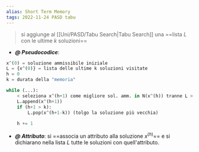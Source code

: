 ```yaml
---
alias: Short Term Memory
tags: 2022-11-24 PASD tabu
---
```


> si aggiunge al [[Uni/PASD/Tabu Search|Tabu Search]] una ==lista $L$ con le ultime $k$ soluzioni==

- ***@ Pseudocodice***:
```python
x^(0) = soluzione ammissibile iniziale
L = {x^(0)} = lista delle ultime k soluzioni visitate
h = 0
k = durata della "memoria"

while (...):
	< seleziona x^(h+1) come migliore sol. amm. in N(x^(h)) tranne L > (per evitare che la nuova soluzione sia in L)
	L.append(x^(h+1))
	if (h+1 > k):
		L.pop(x^(h+1-k)) (tolgo la soluzione più vecchia)
	
	h += 1
```

- ***@ Attributo***: si ==associa un attributo alla soluzione $x^{(h)}$== e si dichiarano nella lista $L$ tutte le soluzioni con quell'attributo.